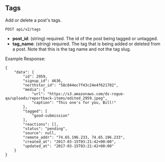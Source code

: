 ## Tags

Add or delete a post's tags.

```
POST api/v2/tags
```

  - **post_id**: (string) required.
    The id of the post being tagged or untagged.
  - **tag_name**: (string) required.
    The tag that is being added or deleted from a post. Note that this is the tag name and not the tag slug.

Example Response:

```
{
    "data": {
        "id": 2959,
        "signup_id": 4636,
        "northstar_id": "58c844ec7f43c24e4f621702",
        "media": {
            "url": "https://s3.amazonaws.com/ds-rogue-qa/uploads/reportback-items/edited_2959.jpeg",
            "caption": "This one's for you, Bill!"
        },
        "tagged": [
            "good-submission"
        ],
        "reactions": [],
        "status": "pending",
        "source": null,
        "remote_addr": "74.65.196.233, 74.65.196.233",
        "created_at": "2017-03-15T03:21:42+00:00",
        "updated_at": "2017-03-15T03:21:42+00:00"
    }
}
```
